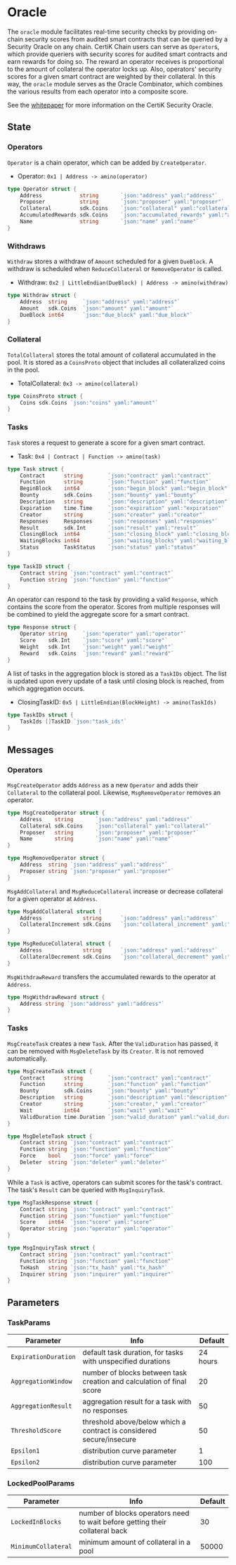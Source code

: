 # Oracle

The `oracle` module facilitates real-time security checks by providing on-chain security scores from audited smart contracts that can be queried by a Security Oracle on any chain.
CertiK Chain users can serve as `Operator`s, which provide queriers with security scores for audited smart contracts and earn rewards for doing so. The reward an operator receives is proportional to the amount of collateral the operator locks up. Also, operators' security scores for a given smart contract are weighted by their collateral. In this way, the `oracle` module serves as the Oracle Combinator, which combines the various results from each operator into a composite score.

See the [whitepaper](https://www.certik.foundation/whitepaper#2-CertiK-Security-Oracle) for more information on the CertiK Security Oracle.


## State

### Operators

`Operator` is a chain operator, which can be added by `CreateOperator`.

- Operator: `0x1 | Address -> amino(operator)`

```go
type Operator struct {
	Address            string		`json:"address" yaml:"address"`
	Proposer           string		`json:"proposer" yaml:"proposer"`
	Collateral         sdk.Coins	`json:"collateral" yaml:"collateral"`
	AccumulatedRewards sdk.Coins	`json:"accumulated_rewards" yaml:"accumulated_rewards"`
	Name               string		`json:"name" yaml:"name"`
}
```

### Withdraws

`Withdraw` stores a withdraw of `Amount` scheduled for a given `DueBlock`. A withdraw is scheduled when `ReduceCollateral` or `RemoveOperator` is called.

- Withdraw: `0x2 | LittleEndian(DueBlock) | Address -> amino(withdraw)`

```go
type Withdraw struct {
	Address  string		`json:"address" yaml:"address"`
	Amount   sdk.Coins	`json:"amount" yaml:"amount"`
	DueBlock int64		`json:"due_block" yaml:"due_block"`
}
```

### Collateral

`TotalCollateral` stores the total amount of collateral accumulated in the pool. It is stored as a `CoinsProto` object that includes all collateralized coins in the pool.

- TotalCollateral: `0x3 -> amino(collateral)`

```go
type CoinsProto struct {
	Coins sdk.Coins	`json:"coins" yaml:"amount"`
}
```

### Tasks

`Task` stores a request to generate a score for a given smart contract.

- Task: `0x4 | Contract | Function -> amino(task)`

```go
type Task struct {
	Contract      string		`json:"contract" yaml:"contract"`
	Function      string		`json:"function" yaml:"function"`
	BeginBlock    int64			`json:"begin_block" yaml:"begin_block"`
	Bounty        sdk.Coins 	`json:"bounty" yaml:"bounty"`
	Description   string		`json:"description" yaml:"description"`
	Expiration    time.Time		`json:"expiration" yaml:"expiration"`
	Creator       string		`json:"creator" yaml:"creator"`
	Responses     Responses		`json:"responses" yaml:"responses"`
	Result        sdk.Int   	`json:"result" yaml:"result"`
	ClosingBlock  int64			`json:"closing_block" yaml:"closing_block"`
	WaitingBlocks int64			`json:"waiting_blocks" yaml:"waiting_blocks"`
	Status        TaskStatus	`json:"status" yaml:"status"`
}

type TaskID struct {
	Contract string `json:"contract" yaml:"contract"`
	Function string `json:"function" yaml:"function"`
}
```

An operator can respond to the task by providing a valid `Response`, which contains the score from the operator. Scores from multiple responses will be combined to yield the aggregate score for a smart contract.

```go
type Response struct {
	Operator string		`json:"operator" yaml:"operator"`
	Score    sdk.Int	`json:"score" yaml:"score"`
	Weight   sdk.Int	`json:"weight" yaml:"weight"`
	Reward   sdk.Coins	`json:"reward" yaml:"reward"`
}
```

A list of tasks in the aggregation block is stored as a `TaskIDs` object. The list is updated upon every update of a task until closing block is reached, from which aggregation occurs.

- ClosingTaskID: `0x5 | LittleEndian(BlockHeight) -> amino(TaskIds)`

```go
type TaskIDs struct {
	TaskIds []TaskID `json:"task_ids"`
}
```

## Messages

### Operators

`MsgCreateOperator` adds `Address` as a new `Operator` and adds their `Collateral` to the collateral pool. Likewise, `MsgRemoveOperator` removes an operator.

```go
type MsgCreateOperator struct {
	Address    string		`json:"address" yaml:"address"`
	Collateral sdk.Coins	`json:"collateral" yaml:"collateral"`
	Proposer   string		`json:"proposer" yaml:"proposer"`
	Name       string		`json:"name" yaml:"name"`
}

type MsgRemoveOperator struct {
	Address  string `json:"address" yaml:"address"`
	Proposer string `json:"proposer" yaml:"proposer"`
}
```

`MsgAddCollateral` and `MsgReduceCollateral` increase or decrease collateral for a given operator at `Address`.

```go
type MsgAddCollateral struct {
	Address             string		`json:"address" yaml:"address"`
	CollateralIncrement sdk.Coins	`json:"collateral_increment" yaml:"collateral_increment"`
}

type MsgReduceCollateral struct {
	Address             string		`json:"address" yaml:"address"`
	CollateralDecrement sdk.Coins	`json:"collateral_decrement" yaml:"collateral_decrement"`
}
```

`MsgWithdrawReward` transfers the accumulated rewards to the operator at `Address`.

```go
type MsgWithdrawReward struct {
	Address string `json:"address" yaml:"address"`
}
```

### Tasks

`MsgCreateTask` creates a new `Task`. After the `ValidDuration` has passed, it can be removed with `MsgDeleteTask` by its `Creator`. It is not removed automatically.

```go
type MsgCreateTask struct {
	Contract      string		`json:"contract" yaml:"contract"`
	Function      string		`json:"function" yaml:"function"`
	Bounty        sdk.Coins		`json:"bounty" yaml:"bounty"`
	Description   string		`json:"description" yaml:"description"`
	Creator       string		`json:"creator," yaml:"creator"`
	Wait          int64			`json:"wait" yaml:"wait"`
	ValidDuration time.Duration	`json:"valid_duration" yaml:"valid_duration"`
}

type MsgDeleteTask struct {
	Contract string `json:"contract" yaml:"contract"`
	Function string `json:"function" yaml:"function"`
	Force    bool   `json:"force" yaml:"force"`
	Deleter  string `json:"deleter" yaml:"deleter"`
}
```

While a `Task` is active, operators can submit scores for the task's contract. The task's `Result` can be queried with `MsgInquiryTask`.

```go
type MsgTaskResponse struct {
	Contract string `json:"contract" yaml:"contract"`
	Function string `json:"function" yaml:"function"`
	Score    int64  `json:"score" yaml:"score"`
	Operator string `json:"operator" yaml:"operator"`
}

type MsgInquiryTask struct {
	Contract string `json:"contract" yaml:"contract"`
	Function string `json:"function" yaml:"function"`
	TxHash   string `json:"tx_hash" yaml:"tx_hash"`
	Inquirer string `json:"inquirer" yaml:"inquirer"`
}
```

## Parameters

### TaskParams

| Parameter            | Info                                                                         | Default  |
|----------------------|------------------------------------------------------------------------------|----------|
| `ExpirationDuration` | default task duration, for tasks with unspecified durations                  | 24 hours |
| `AggregationWindow`  | number of blocks between task creation and calculation of final score        | 20       |
| `AggregationResult`  | aggregation result for a task with no responses                              | 50       |
| `ThresholdScore`     | threshold above/below which a contract is considered secure/insecure         | 50       |
| `Epsilon1`           | distribution curve parameter                                                 | 1        |
| `Epsilon2`           | distribution curve parameter                                                 | 100      |


### LockedPoolParams

| Parameter            | Info                                                                         | Default  |
|----------------------|------------------------------------------------------------------------------|----------|
| `LockedInBlocks`     | number of blocks operators need to wait before getting their collateral back | 30       |
| `MinimumCollateral`  | minimum amount of collateral in a pool										  | 50000    |

